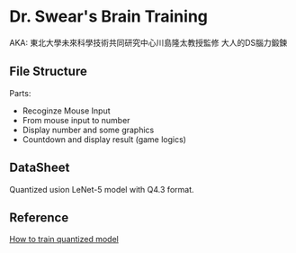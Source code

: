 # Dr. Swear's Brain Training

AKA: 東北大學未來科學技術共同研究中心川島隆太教授監修 大人的DS腦力鍛鍊

## File Structure

Parts:  

- Recoginze Mouse Input  
- From mouse input to number  
- Display number and some graphics  
- Countdown and display result (game logics)  

## DataSheet

Quantized usion LeNet-5 model with Q4.3 format.

## Reference

[How to train quantized model](https://bobondemon.github.io/2020/10/03/Quantization-%E7%9A%84%E9%82%A3%E4%BA%9B%E4%BA%8B/)  